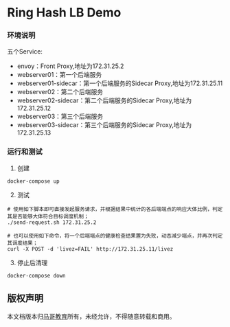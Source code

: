# Ring Hash LB Demo

### 环境说明
五个Service:
- envoy：Front Proxy,地址为172.31.25.2
- webserver01：第一个后端服务
- webserver01-sidecar：第一个后端服务的Sidecar Proxy,地址为172.31.25.11
- webserver02：第二个后端服务
- webserver02-sidecar：第二个后端服务的Sidecar Proxy,地址为172.31.25.12
- webserver03：第三个后端服务
- webserver03-sidecar：第三个后端服务的Sidecar Proxy,地址为172.31.25.13

### 运行和测试
1. 创建
```
docker-compose up
```

2. 测试
```
# 使用如下脚本即可直接发起服务请求，并根据结果中统计的各后端端点的响应大体比例，判定其是否能够大体符合目标调度机制；
./send-request.sh 172.31.25.2

# 也可以使用如下命令，将一个后端端点的健康检查结果置为失败，动态减少端点，并再次判定其调度结果；
curl -X POST -d 'livez=FAIL' http://172.31.25.11/livez
```

3. 停止后清理
```
docker-compose down
```

## 版权声明
本文档版本归[马哥教育](www.magedu.com)所有，未经允许，不得随意转载和商用。
